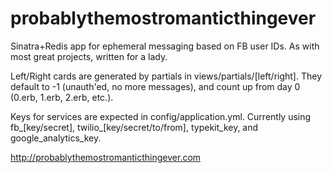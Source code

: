 probablythemostromanticthingever
================================

Sinatra+Redis app for ephemeral messaging based on FB user IDs.
As with most great projects, written for a lady.

Left/Right cards are generated by partials in views/partials/[left/right].
They default to -1 (unauth'ed, no more messages), and count up from
day 0 (0.erb, 1.erb, 2.erb, etc.).

Keys for services are expected in config/application.yml. Currently
using fb_[key/secret], twilio_[key/secret/to/from], typekit_key, and
google_analytics_key.

http://probablythemostromanticthingever.com
